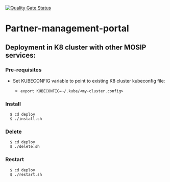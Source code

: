 [![Quality Gate Status](https://sonarcloud.io/api/project_badges/measure?branch=release-1.3.x&project=mosip_partner-management-portal=alert_status)](https://sonarcloud.io/dashboard?branch=release-1.3.x&id=mosip_partner-management-portal)
# Partner-management-portal

## Deployment in K8 cluster with other MOSIP services:
### Pre-requisites
* Set KUBECONFIG variable to point to existing K8 cluster kubeconfig file:
  * ```
    export KUBECONFIG=~/.kube/<my-cluster.config>
    ```
### Install
  ```
    $ cd deploy
    $ ./install.sh
   ```
### Delete
  ```
    $ cd deploy
    $ ./delete.sh
   ```
### Restart
  ```
    $ cd deploy
    $ ./restart.sh
   ```

